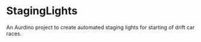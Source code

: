 # StagingLights
An Aurdino project to create automated staging lights for starting of drift car races.
